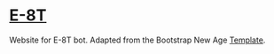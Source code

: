 # [E-8T](https://lyzs90.github.io/e8tbot-site)

Website for E-8T bot. Adapted from the Bootstrap New Age [Template](https://startbootstrap.com/template-overviews/new-age/).
